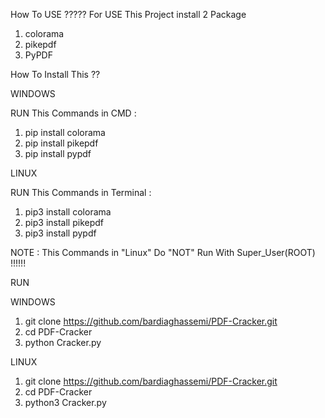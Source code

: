 How To USE ????? For USE This Project install 2 Package

1. colorama
2. pikepdf
3. PyPDF

How To Install This ??

WINDOWS

RUN This Commands in CMD :

1. pip install colorama
2. pip install pikepdf
3. pip install pypdf

LINUX

RUN This Commands in Terminal : 

1. pip3 install colorama 
2. pip3 install pikepdf
3. pip3 install pypdf

NOTE : This Commands in "Linux" Do "NOT" Run With Super_User(ROOT) !!!!!!

RUN

WINDOWS
1. git clone https://github.com/bardiaghassemi/PDF-Cracker.git
2. cd PDF-Cracker
3. python Cracker.py

LINUX
1. git clone https://github.com/bardiaghassemi/PDF-Cracker.git
2. cd PDF-Cracker
3. python3 Cracker.py
